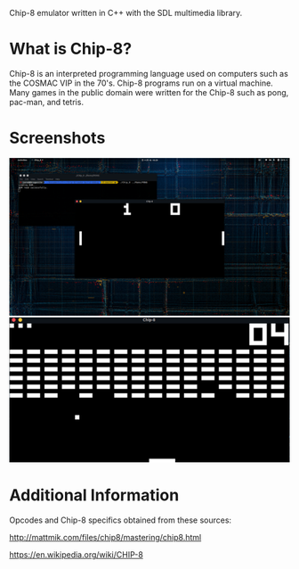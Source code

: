 Chip-8 emulator written in C++  with the SDL multimedia library.

# What is Chip-8?

Chip-8 is an interpreted programming language used on computers such as the COSMAC VIP in the 70's. Chip-8 programs run on a virtual machine. Many games in the public domain were written for the Chip-8 such as pong, pac-man, and tetris.

# Screenshots

![Alt text](/Screenshots/Pong.png?raw=true "Pong!")
![Alt text](/Screenshots/Brix0.png?raw=true "Brix")

# Additional Information

Opcodes and Chip-8 specifics obtained from these sources:

http://mattmik.com/files/chip8/mastering/chip8.html

https://en.wikipedia.org/wiki/CHIP-8
